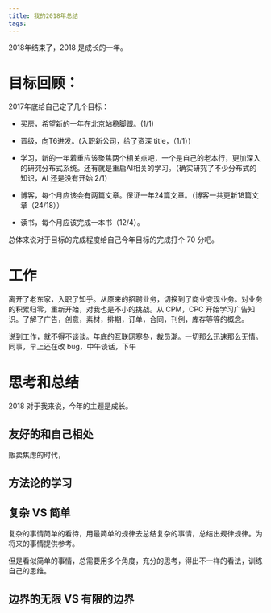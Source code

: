 ```yaml
---
title: 我的2018年总结
tags:
---
```


2018年结束了，2018 是成长的一年。

# 目标回顾：

2017年底给自己定了几个目标：

* 买房，希望新的一年在北京站稳脚跟。(1/1)

* 晋级，向T6进发。(入职新公司，给了资深 title，（1/1）)

* 学习，新的一年着重应该聚焦两个相关点吧，一个是自己的老本行，更加深入的研究分布式系统。还有就是重启AI相关的学习。（确实研究了不少分布式的知识，AI 还是没有开始 2/1）

* 博客，每个月应该会有两篇文章。保证一年24篇文章。（博客一共更新18篇文章（24/18））

* 读书，每个月应该完成一本书（12/4）。

总体来说对于目标的完成程度给自己今年目标的完成打个 70 分吧。

# 工作

离开了老东家，入职了知乎。从原来的招聘业务，切换到了商业变现业务。对业务的积累归零，重新开始，对我也是不小的挑战。从 CPM，CPC 开始学习广告知识。了解了广告，创意，素材，排期，订单，合同，刊例，库存等等的概念。

说到工作，就不得不谈谈。年底的互联网寒冬，裁员潮。一切那么迅速那么无情。同事，早上还在改 bug，中午谈话，下午

# 思考和总结

2018 对于我来说，今年的主题是成长。

## 友好的和自己相处

贩卖焦虑的时代，

## 方法论的学习



## 复杂 VS 简单

复杂的事情简单的看待，用最简单的规律去总结复杂的事情，总结出规律规律。为将来的事情提供参考。

但是看似简单的事情，总需要用多个角度，充分的思考，得出不一样的看法，训练自己的思维。

## 边界的无限 VS 有限的边界